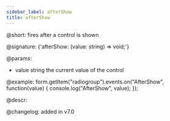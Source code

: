 ```yaml
---
sidebar_label: afterShow
title: afterShow
---          
```


@short: fires after a control is shown

@signature: {'afterShow: (value: string) => void;'} 

@params:
- value     string     the current value of the control

@example:
form.getItem("radiogroup").events.on("AfterShow", function(value) {
    console.log("AfterShow", value);
});



@descr:


@changelog: added in v7.0

